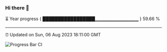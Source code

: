 ### Hi there 👋

⏳ Year progress { █████████████████▁▁▁▁▁▁▁▁▁▁▁▁▁ } 59.66 %

---

⏰ Updated on Sun, 06 Aug 2023 18:11:00 GMT

![Progress Bar CI](https://github.com/liununu/liununu/workflows/Progress%20Bar%20CI/badge.svg)
